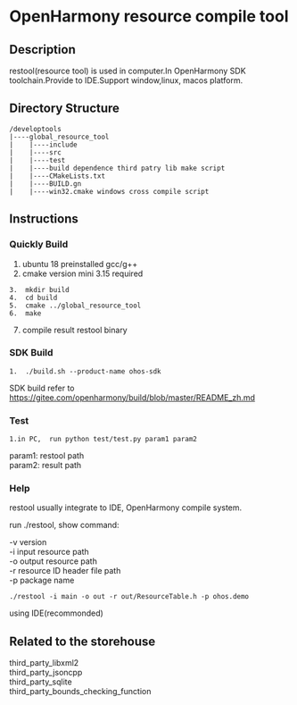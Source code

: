 # OpenHarmony resource compile tool  

## Description
restool(resource tool) is used in computer.In OpenHarmony SDK toolchain.Provide to IDE.Support window,linux, macos platform.

## Directory Structure

```
/developtools   
|----global_resource_tool
|    |----include  
|    |----src  
|    |----test
|    |----build dependence third patry lib make script  
|    |----CMakeLists.txt  
|    |----BUILD.gn  
|    |----win32.cmake windows cross compile script
```

## Instructions

### Quickly Build

1.  ubuntu 18 preinstalled gcc/g++  
2.  cmake version mini 3.15 required  
```
3.  mkdir build  
4.  cd build  
5.  cmake ../global_resource_tool    
6.  make
```  
7.  compile result restool binary  

### SDK Build

```
1.  ./build.sh --product-name ohos-sdk  
```

SDK build refer to https://gitee.com/openharmony/build/blob/master/README_zh.md  

### Test

```
1.in PC,  run python test/test.py param1 param2
```

param1:  restool path  
param2:  result path  

### Help

restool usually integrate to IDE, OpenHarmony compile system.

run ./restool, show command:  

-v version  
-i input resource path  
-o output resource path  
-r resource ID header file path  
-p package name  

```
./restool -i main -o out -r out/ResourceTable.h -p ohos.demo  
```
using IDE(recommonded)
##  Related to the storehouse

third_party_libxml2  
third_party_jsoncpp  
third_party_sqlite  
third_party_bounds_checking_function

